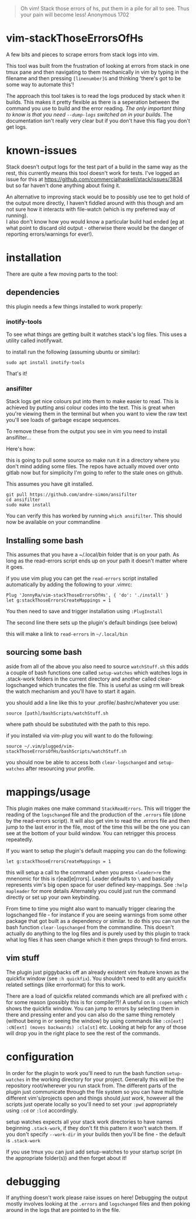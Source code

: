 > Oh vim!  Stack those errors of hs, put them in a pile for all to see. Thus your pain will become less!
Anonymous 1702

# vim-stackThoseErrorsOfHs
A few bits and pieces to scrape errors from stack logs into vim.

This tool was built from the frustration of looking at errors from stack in one tmux pane and then navigating to them mechanically in vim by typing in the filename
and then pressing `[linenumber]G` and thinking 'there's got to be some way to automate this'!

The approach this tool takes is to read the logs produced by stack when it builds.  This makes it pretty flexible as there is a seperation between the command you use to build and the error reading. 
*The only important thing to know is that you need `--dump-logs` switched on in your builds*.  The documentation isn't really very clear but if you don't have this flag you don't get logs.

# known-issues
Stack doesn't output logs for the test part of a build in the same way as the rest, this currently means this tool doesn't work for tests.
I've logged an issue for this at https://github.com/commercialhaskell/stack/issues/3834 but so far haven't done anything about fixing it.

An alternative to improving stack would be to possibly use tee to get hold of the output more directly, I haven't fiddled around with this though and am not sure how it interacts with file-watch (which is my preferred way of running).  
I also don't know how you would know a particular build had ended (eg at what point to discard old output - otherwise there would be the danger of reporting errors/warnings for ever!).

# installation
There are quite a few moving parts to the tool:

## dependencies
this plugin needs a few things installed to work properly:

### inotify-tools
To see what things are getting built it watches stack's log files.  This uses a utility called inotifywait.

to install run the following (assuming ubuntu or similar):
```
sudo apt install inotify-tools
```
That's it!

### ansifilter
Stack logs get nice colours put into them to make easier to read.  This is achieved
by putting ansi colour codes into the text.  This is great when you're viewing them
in the terminal but when you want to view the raw text you'll see loads of garbage escape sequences.

To remove these from the output you see in vim you need to install ansifilter...

Here's how:

this is going to pull some source so make run it in a directory where you don't mind adding some files.
The repos have actually moved over onto gitlab now but for simplicity I'm going to refer to the stale ones on github.

This assumes you have git installed.

```
git pull https://github.com/andre-simon/ansifilter
cd ansifilter
sudo make install
```

You can verify this has worked by running `which ansifilter`.  This should now be available on your commandline

## Installing some bash
This assumes that you have a ~/.local/bin folder that is on your path.  As long as the read-errors script ends up on your path it doesn't matter where it goes.

if you use vim plug you can get the `read-errors` script installed automatically by adding the following to your .vimrc:

```
Plug 'JonnyRa/vim-stackThoseErrorsOfHs', { 'do': './install' }
let g:stackThoseErrorsCreateMappings = 1 
```

You then need to save and trigger installation using `:PlugInstall`

The second line there sets up the plugin's default bindings (see below)

this will make a link to `read-errors` in `~/.local/bin`

## sourcing some bash
aside from all of the above you also need to source `watchStuff.sh` this adds a couple of bash functions
one called `setup-watches` which watches logs in .stack-work folders in the current directory and another called
clear-logschanged which truncates the file.  This is useful as using rm will break the watch mechanism and you'll have to start it again.

you should add a line like this to your .profile/.bashrc/whatever you use:

```
source [path]/bashScripts/watchStuff.sh
```

where path should be substituted with the path to this repo.

if you installed via *vim-plug* you will want to do the following:

```
source ~/.vim/plugged/vim-stackThoseErrorsOfHs/bashScripts/watchStuff.sh
```

you should now be able to access both `clear-logschanged` and `setup-watches` after resourcing your profile.

# mappings/usage

This plugin makes one make command `StackReadErrors`.  This will trigger the reading of the `logschanged` file and the production of the `.errors` file (done by the read-errors script).
It will also get vim to read the .errors file and then jump to the last error in the file, most of the time this will be the one you can see at the bottom of your build window.  You can retrigger this process repeatedly.

If you want to setup the plugin's default mapping you can do the following:

```
let g:stackThoseErrorsCreateMappings = 1
```

this will setup a call to the command when you press `<leader>re` the mnenomic for this is r[ead]e[rrors].  Leader defaults to `\` and basically represents vim's big open space for user defined key-mappings.  See `:help mapleader` for more details
Alternately you could just run the command directly or set up your own keybinding.

From time to time you might also want to manually trigger clearing the logschanged file - for instance if you are seeing warnings from some other package that got built as a dependency or similar.
to do this you can run the bash function `clear-logschanged` from the commandline.  This doesn't actually do anything to the log files and is purely used by this plugin to track what log files it has seen change which it then greps through to find errors.

## vim stuff
The plugin just piggybacks off an already existent vim feature known as the quickfix window (see `:h quickfix`).   You shouldn't need to edit any quickfix related settings (like errorformat) for this to work.

There are a load of quickfix related commands which are all prefixed with `c` for some reason (possibly this is for compiler?)!  A useful on is `:copen` which shows the quickfix window.  You can jump to errors
by selecting them in there and pressing enter and you can also do the same thing remotely (without being in or seeing the window) by using commands like `:cn[ext] :cN[ext] (moves backwards) :cla[st]` etc.
Looking at help for any of those will drop you in the right place to see the rest of the commands.

# configuration
In order for the plugin to work you'll need to run the bash function `setup-watches` in the working directory for your project.  Generally this will be the repository root/wherever you run stack from.
The different parts of the plugin just communicate through the file system so you can have multiple different vim's/projects open and things should _just work_, however all the scripts just operate locally so you'll need to set your `:pwd` appropriately using `:cd` or `:lcd` accordingly.

setup watches expects all your stack work directories to have names beginning `.stack-work`, if they don't fit this pattern it won't watch them.  If you don't specify `--work-dir` in your builds then you'll be fine - the default is `.stack-work`

If you use tmux you can just add setup-watches to your startup script (in the appropriate folder(s)) and then forget about it!

# debugging
If anything doesn't work please raise issues on here!  Debugging the output mostly involves looking at the `.errors` and `logschanged` files and then poking around in the logs that are pointed to in the file.

